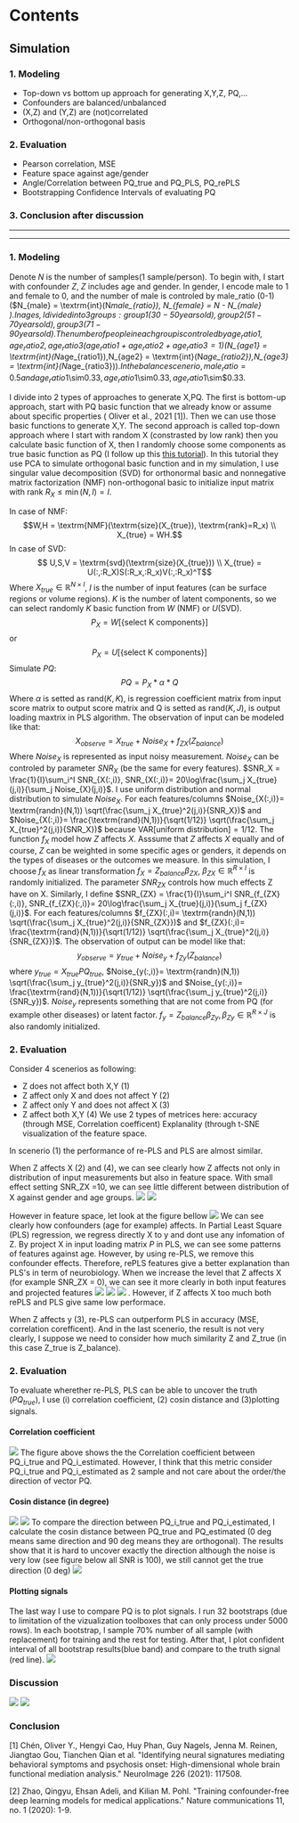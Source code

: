 
# Contents
## Simulation

### 1. Modeling
 - Top-down vs bottom up approach for generating X,Y,Z, PQ,... 
 - Confounders are balanced/unbalanced
 - (X,Z) and (Y,Z) are (not)correlated
 - Orthogonal/non-orthogonal basis

### 2. Evaluation
 - Pearson correlation, MSE
 - Feature space against age/gender
 - Angle/Correlation between PQ_true and PQ_PLS, PQ_rePLS
 - Bootstrapping Confidence Intervals of evaluating PQ

### 3. Conclusion after discussion

-----------------------
----------------------

### 1. Modeling
Denote $N$ is the number of samples(1 sample/person). To begin with, I start with confounder $Z$, $Z$ includes age and gender. In gender, I encode male to 1 and female to 0, and the number of male is controled by male_ratio (0-1) ($N_{male} = \textrm{int}(N*male_{ratio}), N_{female} = N - N_{male} $). In ages, I divided into 3 groups: group 1 (30-50 years old), group 2 (51-70 years old), group 3 (71-90 years old). The number of people in each group is controled by age_ratio1, age_ratio2, age_ratio3 (age_ratio1 + age_ratio2 + age_ratio3 = 1) ($N_{age1} = \textrm{int}(N*age_{ratio1}),N_{age2} = \textrm{int}(N*age_{ratio2}),N_{age3} = \textrm{int}(N*age_{ratio3}))$. In the balance scenerio,  male_ratio=0.5 and age_ratio1$\sim$0.33, age_ratio1$\sim$0.33, age_ratio1$\sim$0.33. 

I divide into 2 types of approaches to generate X,PQ. The first is bottom-up approach, start with PQ basic function that we already know or assume about specific properties ( Oliver et al., 2021 [1]). Then we can use those basic functions to generate X,Y. The second approach is called top-down approach where I start with random X (constrasted by low rank) then you calculate basic function of X, then I randomly choose some components as true basic function as PQ (I follow up this [this tutorial](https://scikit-learn.org/stable/auto_examples/cross_decomposition/plot_pcr_vs_pls.html)). In this tutorial they use PCA to simulate orthogonal basic function and in my simulation, I use singular value decomposition (SVD) for orthonormal basic and nonnegative matrix factorization (NMF) non-orthogonal basic to initialize input matrix with rank $R_X \le \min(N,I)=I$.

In case of NMF:
    $$W,H = \textrm{NMF}(\textrm{size}(X_{true}), \textrm{rank}=R_x) \\ 
    X_{true} = WH.$$
In case of SVD:
$$ U,S,V = \textrm{svd}(\textrm{size}(X_{true})) \\
X_{true} = U(:,:R_X)S(:R_x,:R_x)V(:,:R_x)^T$$
 Where $X_{true} \in \mathbb{R}^{N \times I}$, $I$ is the number of input features (can be surface regions or volume regions).
 $K$ is the number of latent components, so we can select randomly $K$ basic function from $W$ (NMF) or $U$(SVD).
 $$P_X = W[\{\textrm{select K components}\}]$$ 
 or
 $$P_X = U[\{\textrm{select K components}\}]$$
 Simulate $PQ$:
 $$PQ = P_{X}*\alpha*Q$$
Where $\alpha$ is setted as $\textrm{rand}(K,K)$, is regression coefficient matrix from input score matrix to output score matrix and Q is setted as $\textrm{rand}(K,J)$, is output loading maxtrix in PLS algorithm.
The observation of input can be modeled like that:
$$X_{observe} = X_{true} + Noise_X+ f_{ZX}(Z_{balance})$$
Where $Noise_X$ is represented as input noisy measurement. $Noise_X$ can be controled by parameter $SNR_X$ (be the same for every features). $SNR_X = \frac{1}{I}\sum_i^I SNR_{X(:,i)}, SNR_{X(:,i)}= 20\log\frac{\sum_j X_{true}(j,i)}{\sum_j Noise_{X}(j,i)}$. I use uniform distribution and normal distribution to simulate $Noise_X$. For each features/columns $Noise_{X(:,i)}= \textrm{randn}(N,1))  \sqrt(\frac{\sum_j X_{true}^2(j,i)}{SNR_X})$ and $Noise_{X(:,i)}= \frac{\textrm{rand}(N,1))}{\sqrt(1/12)}  \sqrt(\frac{\sum_j X_{true}^2(j,i)}{SNR_X})$ because $\textrm{VAR}[\textrm{uniform distribution}] = 1/12$. The function $f_X$ model how $Z$ affects $X$. Asssume that $Z$ affects $X$ equally and of course, $Z$ can be weighted in some specific ages or genders, it depends on the types of diseases or the outcomes we measure. In this simulation, I choose $f_X$ as linear transformation $f_X = Z_{balance} \beta_{ZX}$, $\beta_{ZX} \in \mathbb{R}^{R \times I}$ is randomly initialized. The parameter $SNR_{ZX}$ controls how much effects Z have on X. Similarly, I define $SNR_{ZX} = \frac{1}{I}\sum_i^I SNR_{f_{ZX}(:,i)}, SNR_{f_{ZX}(:,i)}= 20\log\frac{\sum_j X_{true}(j,i)}{\sum_j f_{ZX}(j,i)}$. For each features/columns $f_{ZX}(:,i)= \textrm{randn}(N,1))  \sqrt(\frac{\sum_j X_{true}^2(j,i)}{SNR_{ZX}})$ and $f_{ZX}(:,i)= \frac{\textrm{rand}(N,1))}{\sqrt(1/12)}  \sqrt(\frac{\sum_j X_{true}^2(j,i)}{SNR_{ZX}})$.
The observation of output can be model like that:
$$y_{observe} = y_{true} + Noise_y+ f_{Zy}(Z_{balance})$$
where $y_{true} = X_{true} PQ_{true}$, $Noise_{y(:,i)}= \textrm{randn}(N,1))  \sqrt(\frac{\sum_j y_{true}^2(j,i)}{SNR_y})$ and $Noise_{y(:,i)}= \frac{\textrm{rand}(N,1))}{\sqrt(1/12)}  \sqrt(\frac{\sum_j y_{true}^2(j,i)}{SNR_y})$. $Noise_y$ represents something that are not come from PQ (for example other diseases) or latent factor. $f_y = Z_{balance} \beta_{Zy},\beta_{Zy} \in \mathbb{R}^{R \times J}$ is also randomly initialized.

### 2. Evaluation
Consider 4 scenerios as following:
 - Z does not affect both X,Y (1)
 - Z affect only X and does not affect Y (2)
 - Z affect only Y and does not affect X (3)
 - Z affect both X,Y (4)
 We use 2 types of metrices here: accuracy (through MSE, Correlation coefficent) Explanality (through  t-SNE visualization of the feature space.

In scenerio (1) the performance of re-PLS and PLS are almost similar. 

When Z affects X (2) and (4), we can see clearly how Z affects not only in distribution of input measurements but also in feature space. With small effect setting SNR_ZX =10, we can see little different between distribution of X against gender and age groups.
![](images/w13_report1.png)
![](images/w13_report2.png)

However in feature space, let look at the figure bellow
![](images/w13_report3_SNRZX_10.png)
We can see clearly how confounders (age for example) affects. In Partial Least Square (PLS) regression, we regress directly X to y and dont use any infomation of Z. By project X in input loading matrix $P$ in PLS, we can see some patterns of features against age. However, by using re-PLS, we remove this confounder effects. Therefore, rePLS features give a better explanation than PLS's in term of neurobiology. When we increase the level that Z affects X (for example SNR_ZX = 0), we can see it more clearly in both input features and projected features
![](images/w13_report1_SNRZX_0.png)
![](images/w13_report2_SNRZX_0.png)
![](images/w13_report3_SNRZX_0.png)
. However, if Z affects X too much both rePLS and PLS give same low performace.

When Z affects y (3), re-PLS can outperform  PLS in accuracy (MSE, correlation corefficent). And in the last scenerio, the result is not very clearly, I suppose we need to consider how much similarity Z and Z_true (in this case Z_true is Z_balance).

### 2. Evaluation
To evaluate wherether re-PLS, PLS can be able to uncover the truth ($PQ_{true}$), I use (i) correlation coefficient, (2) cosin distance and  (3)plotting signals.

#### Correlation coefficient
![](images/w13_report4.png)
The figure above shows the the Correlation coefficient between PQ_i_true and PQ_i_estimated. However, I think that this metric consider PQ_i_true and PQ_i_estimated as 2 sample and not care about the order/the direction of vector PQ.

####  Cosin distance (in degree)
![](images/w13_report5_1.png)
![](images/w13_report5_2.png)
To compare the direction between PQ_i_true and PQ_i_estimated, I calculate the cosin distance between PQ_true and PQ_estimated (0 deg means same direction and 90 deg means they are orthogonal). The results show that it is hard to uncover exactly the direction although the noise is very low (see figure below all SNR is 100), we still cannot get the true direction (0 deg)
![](images/w13_report5_3.png)
#### Plotting signals
The last way I use to compare PQ is to plot signals. I run 32 bootstraps (due to limitation of the vizualization toolboxes that can only process under 5000 rows). In each bootstrap, I sample 70% number of all sample (with replacement) for training and the rest for testing. After that, I plot confident interval of all bootstrap results(blue band) and compare to the truth signal (red line).
![](images/w13_report6.png)



### Discussion
<!-- ![](images/w13_discussion1.png) -->
![](images/w13_discussion2.png)
![](images/w13_discussion3.png)

### Conclusion 
<!-- Try split real data, parameter control -->

[1] Chén, Oliver Y., Hengyi Cao, Huy Phan, Guy Nagels, Jenna M. Reinen, Jiangtao Gou, Tianchen Qian et al. "Identifying neural signatures mediating behavioral symptoms and psychosis onset: High-dimensional whole brain functional mediation analysis." NeuroImage 226 (2021): 117508.

[2] Zhao, Qingyu, Ehsan Adeli, and Kilian M. Pohl. "Training confounder-free deep learning models for medical applications." Nature communications 11, no. 1 (2020): 1-9.

